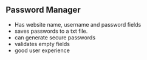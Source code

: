 
## Password Manager
- Has website name, username and password fields
- saves passwords to a txt file.
- can generate secure passwords
- validates empty fields
- good user experience

